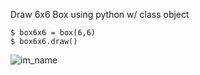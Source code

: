 Draw 6x6 Box using python w/ class object              


```
$ box6x6 = box(6,6)
$ box6x6.draw()
```


![im_name](images/box6x6.jpg)
